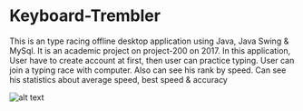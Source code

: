 # Keyboard-Trembler
This is an type racing offline desktop application using Java, Java Swing &amp; MySql. It is an academic project on project-200 on 2017. In this application,  User have to create account at first, then user can practice typing. User can join a typing race with computer. Also can see his rank by speed. Can see his statistics about average speed, best speed &amp; accuracy


![alt text](https://i.ibb.co/rHrcrLT/keyboard-trembler-1.png)
